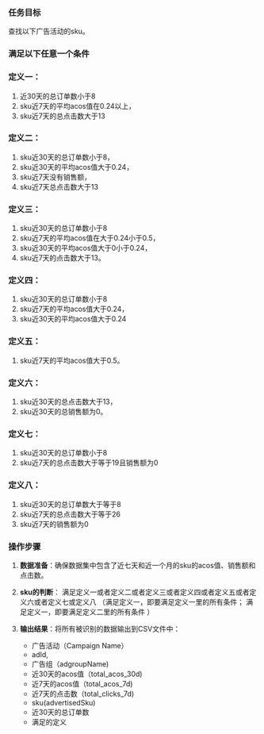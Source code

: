 ### 任务目标
查找以下广告活动的sku。

### 满足以下任意一个条件

### 定义一：
1. 近30天的总订单数小于8
2. sku近7天的平均acos值在0.24以上，
3. sku近7天的总点击数大于13

### 定义二：
1. sku近30天的总订单数小于8，
2. sku近30天的平均acos值大于0.24，
3. sku近7天没有销售额，
4. sku近7天总点击数大于13

### 定义三：
1. sku近30天的总订单数小于8
2. sku近7天的平均acos值在大于0.24小于0.5，
3. sku近30天的平均acos值大于0小于0.24，
4. sku近7天的点击数大于13。

### 定义四：
1. sku近30天的总订单数小于8
2. sku近7天的平均acos值大于0.24，
3. sku近30天的平均acos值大于0.24

### 定义五：
1. sku近7天的平均acos值大于0.5。

### 定义六：
1. sku近30天的总点击数大于13，
2. sku近30天的总销售额为0。

### 定义七：
1. sku近30天的总订单数小于8
2. sku近7天的总点击数大于等于19且销售额为0

### 定义八：
1. sku近30天的总订单数大于等于8
2. sku近7天的总点击数大于等于26
3. sku近7天的销售额为0


### 操作步骤
1. **数据准备**：确保数据集中包含了近七天和近一个月的sku的acos值、销售额和点击数。

2. **sku的判断**：
  满足定义一或者定义二或者定义三或者定义四或者定义五或者定义六或者定义七或定义八
  （满足定义一，即要满足定义一里的所有条件；
    满足定义一，即要满足定义二里的所有条件 ）

3. **输出结果**：将所有被识别的数据输出到CSV文件中：
   - 广告活动（Campaign Name）
   - adId,
   - 广告组（adgroupName)
   - 近30天的acos值（total_acos_30d)
   - 近7天的acos值（total_acos_7d)
   - 近7天的点击数（total_clicks_7d)
   - sku(advertisedSku)
   - 近30天的总订单数
   - 满足的定义
